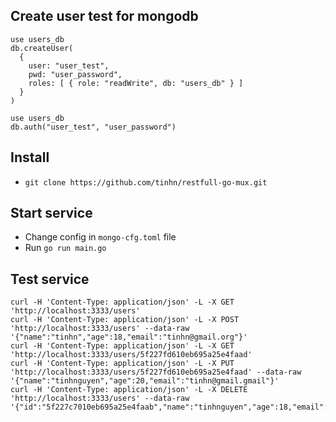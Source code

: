 
## Create user test for mongodb
```
use users_db
db.createUser(
  {
    user: "user_test",
    pwd: "user_password",
    roles: [ { role: "readWrite", db: "users_db" } ]
  }
)

use users_db
db.auth("user_test", "user_password")
```
## Install
* `git clone https://github.com/tinhn/restfull-go-mux.git`


## Start service
* Change config in `mongo-cfg.toml` file
* Run `go run main.go`

## Test service
```
curl -H 'Content-Type: application/json' -L -X GET 'http://localhost:3333/users'
curl -H 'Content-Type: application/json' -L -X POST 'http://localhost:3333/users' --data-raw '{"name":"tinhn","age":18,"email":"tinhn@gmail.org"}'
curl -H 'Content-Type: application/json' -L -X GET 'http://localhost:3333/users/5f227fd610eb695a25e4faad'
curl -H 'Content-Type: application/json' -L -X PUT 'http://localhost:3333/users/5f227fd610eb695a25e4faad' --data-raw '{"name":"tinhnguyen","age":20,"email":"tinhn@gmail.gmail"}'
curl -H 'Content-Type: application/json' -L -X DELETE 'http://localhost:3333/users' --data-raw '{"id":"5f227c7010eb695a25e4faab","name":"tinhnguyen","age":18,"email":"tinhn@sendo.vn"}'

```
